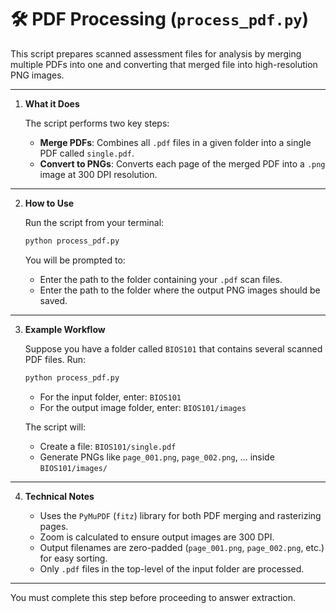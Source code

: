 # 🛠️ PDF Processing (`process_pdf.py`)

This script prepares scanned assessment files for analysis by merging multiple PDFs into one and converting that merged file into high-resolution PNG images.

---

1. **What it Does**

   The script performs two key steps:

   - **Merge PDFs**: Combines all `.pdf` files in a given folder into a single PDF called `single.pdf`.
   - **Convert to PNGs**: Converts each page of the merged PDF into a `.png` image at 300 DPI resolution.

---

2. **How to Use**

   Run the script from your terminal:

   ```bash
   python process_pdf.py
   ```

   You will be prompted to:

   - Enter the path to the folder containing your `.pdf` scan files.
   - Enter the path to the folder where the output PNG images should be saved.

---

3. **Example Workflow**

   Suppose you have a folder called `BIOS101` that contains several scanned PDF files. Run:

   ```bash
   python process_pdf.py
   ```

   - For the input folder, enter: `BIOS101`
   - For the output image folder, enter: `BIOS101/images`

   The script will:
   - Create a file: `BIOS101/single.pdf`
   - Generate PNGs like `page_001.png`, `page_002.png`, … inside `BIOS101/images/`

---

4. **Technical Notes**

   - Uses the `PyMuPDF` (`fitz`) library for both PDF merging and rasterizing pages.
   - Zoom is calculated to ensure output images are 300 DPI.
   - Output filenames are zero-padded (`page_001.png`, `page_002.png`, etc.) for easy sorting.
   - Only `.pdf` files in the top-level of the input folder are processed.

---

You must complete this step before proceeding to answer extraction.
